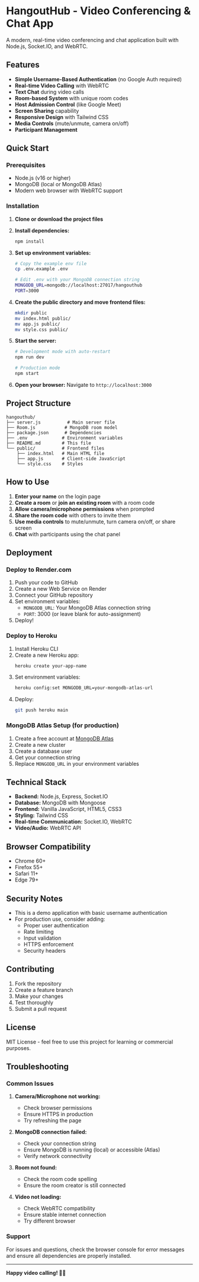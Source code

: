 # HangoutHub - Video Conferencing & Chat App

A modern, real-time video conferencing and chat application built with Node.js, Socket.IO, and WebRTC.

## Features

- **Simple Username-Based Authentication** (no Google Auth required)
- **Real-time Video Calling** with WebRTC
- **Text Chat** during video calls
- **Room-based System** with unique room codes
- **Host Admission Control** (like Google Meet)
- **Screen Sharing** capability
- **Responsive Design** with Tailwind CSS
- **Media Controls** (mute/unmute, camera on/off)
- **Participant Management**

## Quick Start

### Prerequisites

- Node.js (v16 or higher)
- MongoDB (local or MongoDB Atlas)
- Modern web browser with WebRTC support

### Installation

1. **Clone or download the project files**

2. **Install dependencies:**
   ```bash
   npm install
   ```

3. **Set up environment variables:**
   ```bash
   # Copy the example env file
   cp .env.example .env
   
   # Edit .env with your MongoDB connection string
   MONGODB_URL=mongodb://localhost:27017/hangouthub
   PORT=3000
   ```

4. **Create the public directory and move frontend files:**
   ```bash
   mkdir public
   mv index.html public/
   mv app.js public/
   mv style.css public/
   ```

5. **Start the server:**
   ```bash
   # Development mode with auto-restart
   npm run dev
   
   # Production mode
   npm start
   ```

6. **Open your browser:**
   Navigate to `http://localhost:3000`

## Project Structure

```
hangouthub/
├── server.js          # Main server file
├── Room.js           # MongoDB room model
├── package.json      # Dependencies
├── .env             # Environment variables
├── README.md        # This file
└── public/          # Frontend files
    ├── index.html   # Main HTML file
    ├── app.js       # Client-side JavaScript
    └── style.css    # Styles
```

## How to Use

1. **Enter your name** on the login page
2. **Create a room** or **join an existing room** with a room code
3. **Allow camera/microphone permissions** when prompted
4. **Share the room code** with others to invite them
5. **Use media controls** to mute/unmute, turn camera on/off, or share screen
6. **Chat** with participants using the chat panel

## Deployment

### Deploy to Render.com

1. Push your code to GitHub
2. Create a new Web Service on Render
3. Connect your GitHub repository
4. Set environment variables:
   - `MONGODB_URL`: Your MongoDB Atlas connection string
   - `PORT`: 3000 (or leave blank for auto-assignment)
5. Deploy!

### Deploy to Heroku

1. Install Heroku CLI
2. Create a new Heroku app:
   ```bash
   heroku create your-app-name
   ```
3. Set environment variables:
   ```bash
   heroku config:set MONGODB_URL=your-mongodb-atlas-url
   ```
4. Deploy:
   ```bash
   git push heroku main
   ```

### MongoDB Atlas Setup (for production)

1. Create a free account at [MongoDB Atlas](https://cloud.mongodb.com)
2. Create a new cluster
3. Create a database user
4. Get your connection string
5. Replace `MONGODB_URL` in your environment variables

## Technical Stack

- **Backend:** Node.js, Express, Socket.IO
- **Database:** MongoDB with Mongoose
- **Frontend:** Vanilla JavaScript, HTML5, CSS3
- **Styling:** Tailwind CSS
- **Real-time Communication:** Socket.IO, WebRTC
- **Video/Audio:** WebRTC API

## Browser Compatibility

- Chrome 60+
- Firefox 55+
- Safari 11+
- Edge 79+

## Security Notes

- This is a demo application with basic username authentication
- For production use, consider adding:
  - Proper user authentication
  - Rate limiting
  - Input validation
  - HTTPS enforcement
  - Security headers

## Contributing

1. Fork the repository
2. Create a feature branch
3. Make your changes
4. Test thoroughly
5. Submit a pull request

## License

MIT License - feel free to use this project for learning or commercial purposes.

## Troubleshooting

### Common Issues

1. **Camera/Microphone not working:**
   - Check browser permissions
   - Ensure HTTPS in production
   - Try refreshing the page

2. **MongoDB connection failed:**
   - Check your connection string
   - Ensure MongoDB is running (local) or accessible (Atlas)
   - Verify network connectivity

3. **Room not found:**
   - Check the room code spelling
   - Ensure the room creator is still connected

4. **Video not loading:**
   - Check WebRTC compatibility
   - Ensure stable internet connection
   - Try different browser

### Support

For issues and questions, check the browser console for error messages and ensure all dependencies are properly installed.

---

**Happy video calling! 🎥📞**